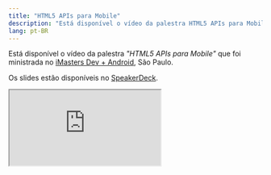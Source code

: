 ```yaml
---
title: "HTML5 APIs para Mobile"
description: "Está disponível o vídeo da palestra HTML5 APIs para Mobile que foi ministrada no iMasters Dev + Android, São Paulo."
lang: pt-BR
---
```


<p>Está disponível o vídeo da palestra <em>"HTML5 APIs para Mobile"</em> que foi ministrada no <a href="intercon.imasters.com.br/dev/android/">iMasters Dev + Android</a>, São Paulo.</p>

<p>Os slides estão disponíveis no <a href="https://speakerdeck.com/zenorocha/html5-apis-para-mobile">SpeakerDeck</a>.</p>

<div class="iframe-wrap">
  <iframe src="http://www.youtube.com/embed/ncYj9Z8LwNM">
  </iframe>
</div>